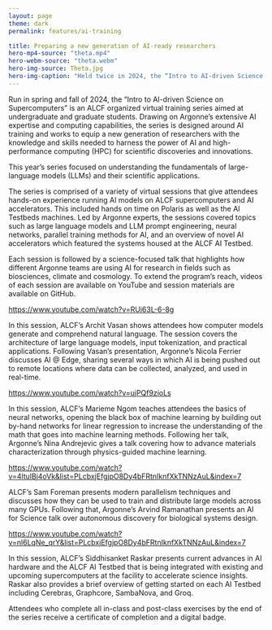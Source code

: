 ```yaml
---
layout: page
theme: dark
permalink: features/ai-training

title: Preparing a new generation of AI-ready researchers
hero-mp4-source: "theta.mp4"
hero-webm-source: "theta.webm"
hero-img-source: Theta.jpg
hero-img-caption: "Held twice in 2024, the “Intro to AI-driven Science on Supercomputers” series has hosted over 700 participants since its launch in 2021."
---
```



Run in spring and fall of 2024, the “Intro to AI-driven Science on Supercomputers” is an ALCF organized virtual training series aimed at undergraduate and graduate students. Drawing on Argonne’s extensive AI expertise and computing capabilities, the series is designed around AI training and works to equip a new generation of researchers with the knowledge and skills needed to harness the power of AI and high-performance computing (HPC) for scientific discoveries and innovations.

This year’s series focused on understanding the fundamentals of large-language models (LLMs) and their scientific applications.

The series is comprised of a variety of virtual sessions that give attendees hands-on experience running AI models on ALCF supercomputers and AI accelerators. This included hands on time on Polaris as well as the AI Testbeds machines. Led by Argonne experts, the sessions covered topics such as large language models and LLM prompt engineering, neural networks, parallel training methods for AI, and an overview of novel AI accelerators which featured the systems housed at the ALCF AI Testbed.   

Each session is followed by a science-focused talk that highlights how different Argonne teams are using AI for research in fields such as biosciences, climate and cosmology. To extend the program’s reach, videos of each session are available on  YouTube and session materials are available on GitHub. 

https://www.youtube.com/watch?v=RUi63L-6-8g

In this session, ALCF’s Archit Vasan shows attendees how computer models generate and comprehend natural language. The session covers the architecture of large language models, input tokenization, and practical applications. Following Vasan’s presentation, Argonne’s Nicola Ferrier discusses AI @ Edge, sharing several ways in which AI is being pushed out to remote locations where data can be collected, analyzed, and used in real-time.  

https://www.youtube.com/watch?v=ujPQf9zioLs

In this session, ALCF’s Marieme Ngom teaches attendees the basics of neural networks, opening the black box of machine learning by building out by-hand networks for linear regression to increase the understanding of the math that goes into machine learning methods. Following her talk, Argonne’s Nina Andrejevic gives a talk covering how to advance materials characterization through physics-guided machine learning.


https://www.youtube.com/watch?v=4ltulBj4oVk&list=PLcbxjEfgjpO8Dy4bFRtnIknfXkTNNzAuL&index=7

ALCF’s Sam Foreman presents modern parallelism techniques and discusses how they can be used to train and distribute large models across many GPUs. Following that, Argonne’s Arvind Ramanathan presents an AI for Science talk over autonomous discovery for biological systems design.

https://www.youtube.com/watch?v=nl6LqNe_qrY&list=PLcbxjEfgjpO8Dy4bFRtnIknfXkTNNzAuL&index=7

In this session, ALCF’s Siddhisanket Raskar presents current advances in AI hardware and the ALCF AI Testbed that is being integrated with existing and upcoming supercomputers at the facility to accelerate science insights. Raskar also provides a brief overview of getting started on each AI Testbed including Cerebras, 
Graphcore, SambaNova, and Groq. 

Attendees who complete all in-class and post-class exercises by the end of the series receive a certificate of completion and a digital badge.
